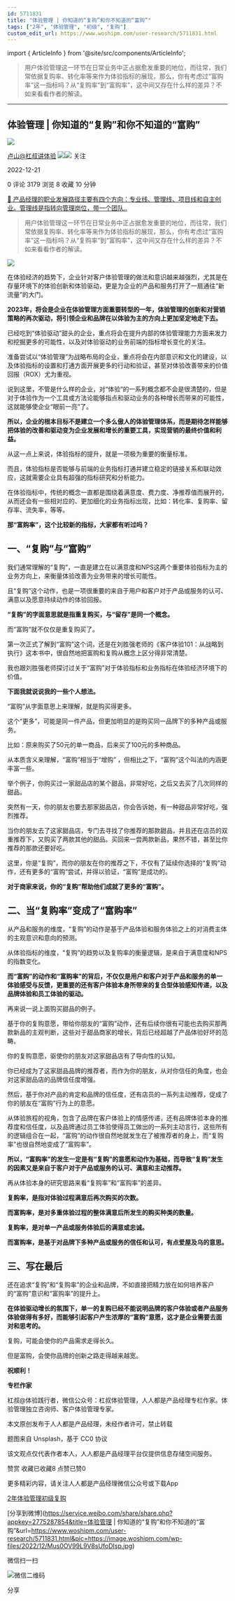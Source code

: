 ```yaml
---
id: 5711831
title: "体验管理 | 你知道的“复购”和你不知道的“富购”"
tags: ["2年", "体验管理", "初级", "复购"]
custom_edit_url: https://www.woshipm.com/user-research/5711831.html
---
```

import { ArticleInfo } from '@site/src/components/ArticleInfo';

<ArticleInfo
    author="卢山@杠叔讲体验"
    authorLink="https://www.woshipm.com/u/629667"
    published="2022-12-21"
    views={3179}
    comments={0}
    collects={8}
/>

> 用户体验管理这一环节在日常业务中正占据愈发重要的地位，而往常，我们常依据复购率、转化率等来作为体验指标的展现，那么，你有考虑过“富购率”这一指标吗？从“复购率”到“富购率”，这中间又存在什么样的差异？不如来看看作者的解读。

---

## 体验管理 | 你知道的“复购”和你不知道的“富购”

[![](https://static.woshipm.com/pmapp_avatar_20230322095429_9319.jpeg?imageView2/1/w/72/h/72/q/100)](https://www.woshipm.com/u/629667)

[卢山@杠叔讲体验](https://www.woshipm.com/u/629667) ![](https://static.woshipm.com/tag/1121_1@2x.png)![](https://static.woshipm.com/tag/2405_1@2x.png) 关注

2022-12-21

0 评论 3179 浏览 8 收藏 10 分钟

[🔗 产品经理的职业发展路径主要有四个方向：专业线、管理线、项目线和自主创业。管理线是指转向管理岗位，带一个团队..](https://ke.qidianla.com/courses/90pm)

> 用户体验管理这一环节在日常业务中正占据愈发重要的地位，而往常，我们常依据复购率、转化率等来作为体验指标的展现，那么，你有考虑过“富购率”这一指标吗？从“复购率”到“富购率”，这中间又存在什么样的差异？不如来看看作者的解读。

![](https://image.woshipm.com/wp-files/2022/12/Mus0OV99L9V8sUfoDIsp.jpg)

在体验经济的趋势下，企业针对客户体验管理的做法和意识越来越强烈，尤其是在存量环境下的体验创新和体验驱动，更是为企业的产品和服务打开了一扇通往“新流量”的大门。

**2023年，将会是企业在体验管理方面重要转型的一年，体验管理的创新和对营销策略的再次驱动，将引领企业和品牌在以体验为主的方向上更加坚定地走下去。**

已经吃到“体验驱动”甜头的企业，重点将会在提升内部的体验管理能力方面来发力和挖掘更多的可能性，以及对体验驱动的业务前端的指标增长变化的关注。

准备尝试以“体验管理”为战略布局的企业，重点将会在内部意识和文化的建设，以及体验指标的设置和打通方面开展更多的行动和验证，甚至对体验改善带来的价值回报（ROX）尤为重视。

说到这里，不管是什么样的企业，对“体验”的一系列概念都不会是很清楚的，但是对于体验作为一个工具或方法论能够指点和驱动业务的各种增长而带来的可能性，这就能够使企业“眼前一亮”了。

**所以，企业的根本目标不是建立一个多么傲人的体验管理体系，而是期待怎样能够把体验的改善和驱动变为企业发展和增长的重要工具，实现营销的最终价值和利益。**

从这一点上来说，体验指标的提升，就是一项极为重要的衡量标准。

而且，体验指标是否能够与前端的业务指标打通并建立稳定的链接关系和联动效应，这就需要企业具有超强的指标研究和分析能力。

在体验指标中，传统的概念一直都是围绕着满意度、费力度、净推荐值而展开的，从而还会有一些相对应的、更加细化的业务指标出现，比如：转化率、复购率、留存率、流失率，等等。

**那“富购率”，这个比较新的指标，大家都有听过吗？**

## 一、“复购”与“富购”

我们通常理解的“复购”，一直是建立在以满意度和NPS这两个重要体验指标为主的业务方向上，来衡量体验改善为业务带来的增长可能性。

且“复购”这个动作，也是一项很重要的来自于用户和客户对于产品或服务的认可、满意以及愿意持续动作的体验回报。

**“复购”的字面意思就是指重复购买，与“留存”是同一个概念。**

而“富购”就不仅仅是重复购买了。

第一次正式了解到“富购”这个词，还是在刘胜强老师的《客户体验101：从战略到执行》这本书中，很自然地把富购和复购从概念上区分得非常清楚。

我也跟刘胜强老师探讨过关于“富购”对于体验指标和业务指标在体验经济环境下的价值。

**下面我就说说我的一些个人想法。**

“富购”从字面意思上来理解，就是购买得更多。

这个“更多”，可能是同一件产品，但更加明显的是购买同一品牌下的多种产品或服务。

比如：原来购买了50元的单一商品，后来买了100元的多种商品。

从本质含义来理解，“富购”相当于“增购” ，但相比之下，“富购”这个叫法的内涵更丰富一些。

举个例子，你购买过一家甜品店的某个甜品，非常好吃，之后又去买了几次同样的甜品。

突然有一天，你的朋友也要去那家甜品店，你会告诉她，有一种甜品非常好吃，强烈推荐。

当你的朋友去了这家甜品店，专门去寻找了你推荐的那款甜品，并且还在店员的双重推荐下，又购买了两款其他的甜品。买回来一尝两款新品，果然不错，甚至比你推荐的那款还要好吃。

这里，你是“复购”，而你的朋友在你的推荐之下，不仅有了延续你选择的“复购”动作，还有更多的“富购”尝试，并得以验证，“富购”是成功的。

**对于商家来说，你的“复购”帮助他们成就了更多的“富购”。**

## 二、当“复购率”变成了“富购率”

从产品和服务的维度，“复购”的动作是基于产品体验和服务体验之上的对消费主体的主观意识和意向的预测。

从体验指标的维度，“复购”的趋势以及复购率的衡量逻辑，是来自于满意度和NPS的指数变化。

**而“富购”的动作和“富购率”的背后，不仅仅是用户和客户对于产品和服务的单一体验感受与反馈，更重要的还有客户体验本身所带来的复合型体验感知传递，以及品牌体验和员工体验的驱动。**

再来说一说上面购买甜品的例子。

基于你的复购意愿，带给你朋友的“富购”动作，还有后续你很有可能也去购买那两款新品的主观判断，这些对于甜品商家的增长，背后已经超越了产品体验好坏的范畴。

你的复购意愿，驱使你的朋友对这家甜品店有了导向性的认知。

你已经成为了这家甜品品牌的推荐者，而作为你的朋友，从对你信任的角度，也会对这家甜品店的品牌信任度增强。

然后，基于你对产品的肯定和品牌的信任度，还有店员的一系列主动推荐，促成了你的朋友在“富购”行为上的意愿。

从体验旅程的视角，包含了品牌在客户体验上的情感传递，还有品牌体验本身的推荐度和信任度，以及品牌通过员工体验使得员工做出的一系列主动言行，这些所有的逻辑组合在一起，“富购”的动作很自然地就发生在了被推荐者的身上，而“复购率”也很自然地变成了“富购率”。

**所以，“富购率”的发生一定是有“复购”的意愿和动作为基础，而导致“复购”发生的因素又是来自于客户对于产品或服务的认可、满意和主动推荐。**

再从体验本身的研究思路来看“复购率”和“富购率”的差异。

**复购率，是指对体验过程满意后再次购买的次数。**

**而富购率，是对多重体验过程的整体满意后所发生的购买种类的数量。**

**复购率，是对单一产品或服务体验后的满意或忠诚。**

**而富购率，是基于对品牌下多种产品或服务的信任和认可，有点爱屋及乌的意思。**

## 三、写在最后

还在追求“复购”和“复购率”的企业和品牌，不如直接把精力放在如何培养客户的“富购”意识和“富购率”的提升上。

**在体验驱动增长的氛围下，单一的复购已经不能说明品牌的客户体验或者产品服务体验做得有多好，而能够引起客户产生浓厚的“富购”意愿，这才是企业需要去面对和思考的。**

复购，可能会使你的产品需求走得长久。

但是富购，会使你品牌的创新之路走得越来越宽。

**祝顺利！**

**专栏作家**

杠叔@体验践行者，微信公众号：杠叔体验管理，人人都是产品经理专栏作家。体验管理独立咨询师、客户体验管理专家。

本文原创发布于人人都是产品经理，未经作者许可，禁止转载

题图来自 Unsplash，基于 CC0 协议

该文观点仅代表作者本人，人人都是产品经理平台仅提供信息存储空间服务。

赞赏 收藏已收藏8 点赞已赞0

更多精彩内容，请关注人人都是产品经理微信公众号或下载App

[2年](https://www.woshipm.com/tag/2%e5%b9%b4)[体验管理](https://www.woshipm.com/tag/%e4%bd%93%e9%aa%8c%e7%ae%a1%e7%90%86)[初级](https://www.woshipm.com/tag/%e5%88%9d%e7%ba%a7)[复购](https://www.woshipm.com/tag/%e5%a4%8d%e8%b4%ad)

[分享到微博](https://service.weibo.com/share/share.php?appkey=2775287854&title=体验管理 | 你知道的“复购”和你不知道的“富购”&url=https://www.woshipm.com/user-research/5711831.html&pic=https://image.woshipm.com/wp-files/2022/12/Mus0OV99L9V8sUfoDIsp.jpg)

微信扫一扫

![微信二维码](https://api.pwmqr.com/qrcode/create/?url=https://www.woshipm.com/user-research/5711831.html)

分享